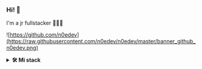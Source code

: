 ### Hi! 👋

I'm a jr fullstacker 👩🏻‍💻

![https://github.com/n0edev](https://raw.githubusercontent.com/n0edev/n0edev/master/banner_github_n0edev.png)



<!--
**n0edev/n0edev** is a ✨ _special_ ✨ repository because its `README.md` (this file) appears on your GitHub profile.

Here are some ideas to get you started:

- 🔭 I’m currently working on ...
- 🌱 I’m currently learning ...
- 👯 I’m looking to collaborate on ...
- 🤔 I’m looking for help with ...
- 💬 Ask me about ...
- 📫 How to reach me: ...
- 😄 Pronouns: ...
- ⚡ Fun fact: ...
-->

<!-- Tecnologías -->  
<details>
  <summary><b>🛠️ Mi stack</b></summary>
    <p>

| **Categoría** | **Tecnología** |
| - | - |
**Frontend** | ![Frontend](https://skillicons.dev/icons?i=css,html,js,materialui,pug,react,sass)
**Backend** | ![Backend](https://skillicons.dev/icons?i=js,ts,nodejs,express)
**BBDD** | ![DDBB](https://skillicons.dev/icons?i=mongodb,mysql,postgres)
**Cloud** | ![Cloud](https://skillicons.dev/icons?i=firebase,gcp,git,github)
**DevOps** | ![DevOps](https://skillicons.dev/icons?i=docker,heroku,netlify)
**Test** | ![Testing](https://skillicons.dev/icons?i=jest)
**Editor** | ![Editor](https://skillicons.dev/icons?i=vscode)
**Diseño** | ![Diseño](https://skillicons.dev/icons?i=ps,ai,figma)
**Aprendiendo** | ![Aprendiendo](https://skillicons.dev/icons?i=nestjs)

----      

  </p>
</details>


